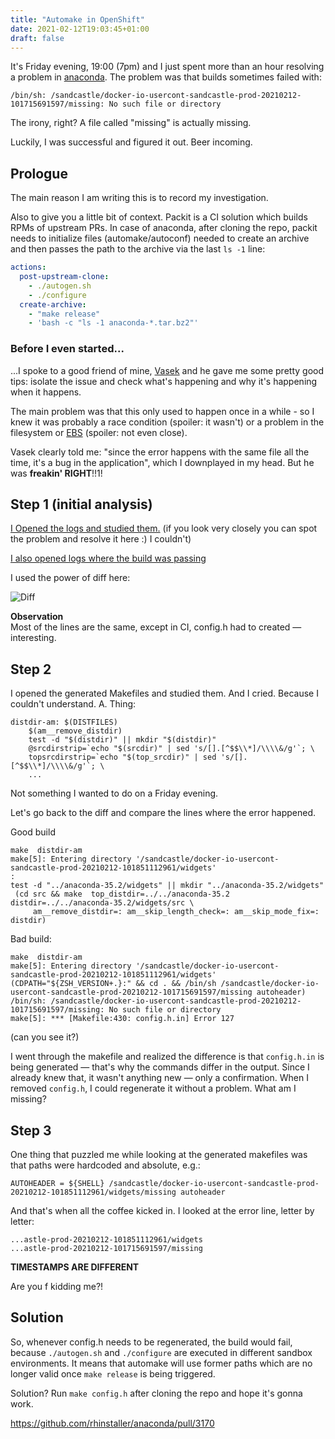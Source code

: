 ```yaml
---
title: "Automake in OpenShift"
date: 2021-02-12T19:03:45+01:00
draft: false
---
```


It's Friday evening, 19:00 (7pm) and I just spent more than an hour resolving a
problem in [anaconda](https://github.com/rhinstaller/anaconda/). The problem
was that builds sometimes failed with:

    /bin/sh: /sandcastle/docker-io-usercont-sandcastle-prod-20210212-101715691597/missing: No such file or directory

The irony, right? A file called "missing" is actually missing.

Luckily, I was successful and figured it out. Beer incoming.

<!--more-->


## Prologue

The main reason I am writing this is to record my investigation.

Also to give you a little bit of context. Packit is a CI solution which builds
RPMs of upstream PRs. In case of anaconda, after cloning the repo, packit needs
to initialize files (automake/autoconf) needed to create an archive and then
passes the path to the archive via the last `ls -1` line:
```yaml
actions:
  post-upstream-clone:
    - ./autogen.sh
    - ./configure
  create-archive:
    - "make release"
    - 'bash -c "ls -1 anaconda-*.tar.bz2"'
```


### Before I even started...

...I spoke to a good friend of mine, [Vasek](https://github.com/vpavlin) and he
gave me some pretty good tips: isolate the issue and check what's happening and
why it's happening when it happens.

The main problem was that this only used to happen once in a while - so I knew
it was probably a race condition (spoiler: it wasn't) or a problem in the
filesystem or [EBS](https://aws.amazon.com/ebs/) (spoiler: not even close).

Vasek clearly told me: "since the error happens with the same file all the
time, it's a bug in the application", which I downplayed in my head. But he was
**freakin' RIGHT**!!1!


## Step 1 (initial analysis)

[I Opened the logs and studied
them.](https://prod.packit.dev/srpm-build/13919/logs) (if you look very closely
you can spot the problem and resolve it here :) I couldn't)

[I also opened logs where the build was
passing](https://prod.packit.dev/srpm-build/13976/logs)

I used the power of diff here:

![Diff](/img/anaconda-build-logs-diff.png)

**Observation**  
Most of the lines are the same, except in CI, config.h had to created — interesting.

## Step 2

I opened the generated Makefiles and studied them. And I cried. Because I couldn't understand. A. Thing:
```
distdir-am: $(DISTFILES)
	$(am__remove_distdir)
	test -d "$(distdir)" || mkdir "$(distdir)"
	@srcdirstrip=`echo "$(srcdir)" | sed 's/[].[^$$\\*]/\\\\&/g'`; \
	topsrcdirstrip=`echo "$(top_srcdir)" | sed 's/[].[^$$\\*]/\\\\&/g'`; \
    ...
```

Not something I wanted to do on a Friday evening.

Let's go back to the diff and compare the lines where the error happened.

Good build
```
make  distdir-am
make[5]: Entering directory '/sandcastle/docker-io-usercont-sandcastle-prod-20210212-101851112961/widgets'
:
test -d "../anaconda-35.2/widgets" || mkdir "../anaconda-35.2/widgets"
 (cd src && make  top_distdir=../../anaconda-35.2 distdir=../../anaconda-35.2/widgets/src \
     am__remove_distdir=: am__skip_length_check=: am__skip_mode_fix=: distdir)
```

Bad build:
```
make  distdir-am
make[5]: Entering directory '/sandcastle/docker-io-usercont-sandcastle-prod-20210212-101851112961/widgets'
(CDPATH="${ZSH_VERSION+.}:" && cd . && /bin/sh /sandcastle/docker-io-usercont-sandcastle-prod-20210212-101715691597/missing autoheader)
/bin/sh: /sandcastle/docker-io-usercont-sandcastle-prod-20210212-101715691597/missing: No such file or directory
make[5]: *** [Makefile:430: config.h.in] Error 127
```

(can you see it?)

I went through the makefile and realized the difference is that `config.h.in`
is being generated — that's why the commands differ in the output. Since I
already knew that, it wasn't anything new — only a confirmation. When I removed
`config.h`, I could regenerate it without a problem. What am I missing?


## Step 3

One thing that puzzled me while looking at the generated makefiles was that paths were hardcoded and absolute, e.g.:
```
AUTOHEADER = ${SHELL} /sandcastle/docker-io-usercont-sandcastle-prod-20210212-101851112961/widgets/missing autoheader
```

And that's when all the coffee kicked in. I looked at the error line, letter by letter:
```
...astle-prod-20210212-101851112961/widgets
...astle-prod-20210212-101715691597/missing
```

**TIMESTAMPS ARE DIFFERENT**

Are you f kidding me?!


## Solution

So, whenever config.h needs to be regenerated, the build would fail, because `./autogen.sh` and `./configure` are executed in different sandbox environments. It means that automake will use former paths which are no longer valid once `make release` is being triggered.

Solution? Run `make config.h` after cloning the repo and hope it's gonna work.

https://github.com/rhinstaller/anaconda/pull/3170

